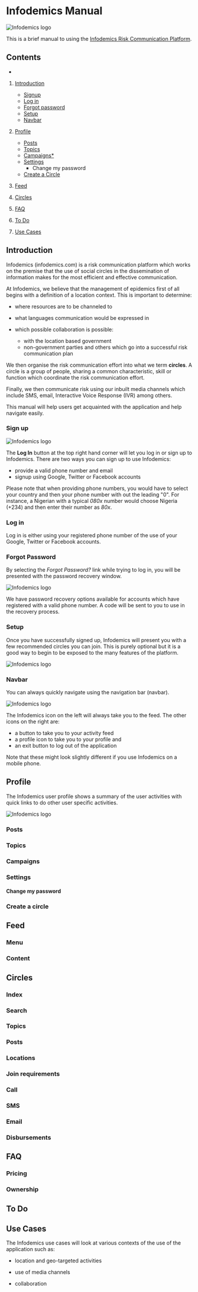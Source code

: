 # Infodemics Manual

![Infodemics logo](./assets/img/full-logo.png)

This is a brief manual to using the [Infodemics Risk Communication Platform](https://infodemics.com).

## Contents
-

1. [Introduction](#introduction)
	* [Signup](#sign-up)
	* [Log in](#log-in)
	* [Forgot password](#forgot-password)
	* [Setup](#setup)
	* [Navbar](#navbar)

2. [Profile](#profile)
	* [Posts](#posts)
	* [Topics](#topics)
	* [Campaigns*](#campaigns)
	* [Settings](#settings)
		* Change my password
	* [Create a Circle](#create-a-circle)

3. [Feed](#feed)

4. [Circles](#circles)

5. [FAQ](#faq)

6. [To Do](#to-do)

7. [Use Cases](#use-cases)

## Introduction
Infodemics (infodemics.com) is a risk communication platform which works on the premise that the use of social circles in the dissemination of information makes for the most efficient and effective communication.

At Infodemics, we believe that the management of epidemics first of all begins with a definition of a location context. This is important to determine:

* where resources are to be channeled to

* what languages communication would be expressed in

* which possible collaboration is possible:
	* with the location based government
	* non-government parties and others which go into a successful risk communication plan

We then organise the risk communication effort into what we term **circles**. A circle is a group of people, sharing a common characteristic, skill or function which coordinate the risk communication effort.

Finally, we then communicate risk using our inbuilt media channels which include SMS, email, Interactive Voice Response (IVR) among others.

This manual will help users get acquainted with the application and help navigate easily.

### Sign up

![Infodemics logo](./assets/img/signup.png)

The **Log In**  button at the top right hand corner will let you log in or sign up to Infodemics. There are two ways you can sign up to use Infodemics:

* provide a valid phone number and email
* signup using Google, Twitter or Facebook accounts

Please note that when providing phone numbers, you would have to select your country and then your phone number with out the leading "0". For instance, a Nigerian with a typical *080x* number would choose Nigeria (+234) and then enter their number as *80x*.

### Log in

Log in is either using your registered phone number of the use of your Google, Twitter or Facebook accounts.

### Forgot Password

By selecting the *Forgot Password?* link while trying to log in, you will be presented with the password recovery window.

![Infodemics logo](./assets/img/recovery.png)

We have password recovery options available for accounts which have registered with a valid phone number. A code will be sent to you to use in the recovery process.

### Setup

Once you have successfully signed up, Infodemics will present you with a few recommended circles you can join. This is purely optional but it is a good way to begin to be exposed to the many features of the platform.

![Infodemics logo](./assets/img/setup.png)


### Navbar
You can always quickly navigate using the navigation bar (navbar). 

![Infodemics logo](./assets/img/navbar.png)

The Infodemics icon on the left will always take you to the feed. The other icons on the right are:

* a button to take you to your activity feed
* a profile icon to take you to your profile and
* an exit button to log out of the application

Note that these might look slightly different if you use Infodemics on a mobile phone.

## Profile

The Infodemics user profile shows a summary of the user activities with quick links to do other user specific activities.

![Infodemics logo](./assets/img/profile.png)

### Posts

### Topics

### Campaigns

### Settings

#### Change my password

### Create a circle

## Feed

### Menu

### Content

## Circles

### Index

### Search

### Topics

### Posts

### Locations

### Join requirements

### Call

### SMS

### Email

### Disbursements

## FAQ

### Pricing

### Ownership

## To Do

## Use Cases
The Infodemics use cases will look at various contexts of the use of the application such as:

* location and geo-targeted activities

* use of media channels

* collaboration




